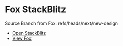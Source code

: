 # Fox StackBlitz

Source Branch from Fox: refs/heads/next/new-design

- [Open StackBlitz](https://stackblitz.com/github/assecosolutions/fox-stackblitz/tree/154691cca6facf5af1fc151aa3bff6ab9c3b22c7?terminal=start)
- [View Fox](https://github.com/assecosolutions/fox/tree/a5a61651024128138d4ea7230f2942f5fe9a7c81)
